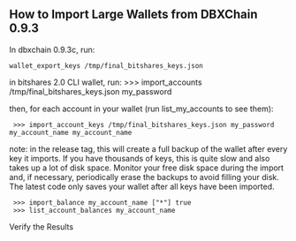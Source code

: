
## How to Import Large Wallets from DBXChain 0.9.3

In dbxchain 0.9.3c, run: 
    
    wallet_export_keys /tmp/final_bitshares_keys.json

in bitshares 2.0 CLI wallet, run:
    >>> import_accounts /tmp/final_bitshares_keys.json my_password

then, for each account in your wallet (run list_my_accounts to see them):

     >>> import_account_keys /tmp/final_bitshares_keys.json my_password my_account_name my_account_name

note: in the release tag, this will create a full backup of the wallet after every key it imports.
If you have thousands of keys, this is quite slow and also takes up a lot of disk space.
Monitor your free disk space during the import and, if necessary, periodically erase the
backups to avoid filling your disk.  The latest code only saves your wallet after all keys have been imported.  

     >>> import_balance my_account_name ["*"] true
     >>> list_account_balances my_account_name

Verify the Results